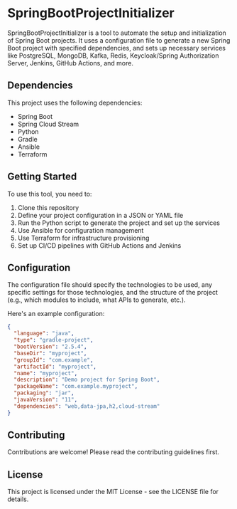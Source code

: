 # SpringBootProjectInitializer

SpringBootProjectInitializer is a tool to automate the setup and initialization of Spring Boot projects. It uses a configuration file to generate a new Spring Boot project with specified dependencies, and sets up necessary services like PostgreSQL, MongoDB, Kafka, Redis, Keycloak/Spring Authorization Server, Jenkins, GitHub Actions, and more.

## Dependencies

This project uses the following dependencies:

- Spring Boot
- Spring Cloud Stream
- Python
- Gradle
- Ansible
- Terraform

## Getting Started

To use this tool, you need to:

1. Clone this repository
2. Define your project configuration in a JSON or YAML file
3. Run the Python script to generate the project and set up the services
4. Use Ansible for configuration management
5. Use Terraform for infrastructure provisioning
6. Set up CI/CD pipelines with GitHub Actions and Jenkins

## Configuration

The configuration file should specify the technologies to be used, any specific settings for those technologies, and the structure of the project (e.g., which modules to include, what APIs to generate, etc.).

Here's an example configuration:

```json
{
  "language": "java",
  "type": "gradle-project",
  "bootVersion": "2.5.4",
  "baseDir": "myproject",
  "groupId": "com.example",
  "artifactId": "myproject",
  "name": "myproject",
  "description": "Demo project for Spring Boot",
  "packageName": "com.example.myproject",
  "packaging": "jar",
  "javaVersion": "11",
  "dependencies": "web,data-jpa,h2,cloud-stream"
}
```

## Contributing
Contributions are welcome! Please read the contributing guidelines first.

## License
This project is licensed under the MIT License - see the LICENSE file for details.
